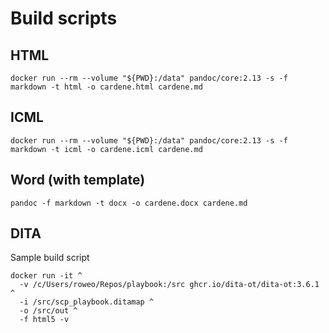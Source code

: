 # Build scripts

## HTML

`docker run --rm --volume "${PWD}:/data" pandoc/core:2.13 -s -f markdown -t html -o cardene.html cardene.md`

## ICML

`docker run --rm --volume "${PWD}:/data" pandoc/core:2.13 -s -f markdown -t icml -o cardene.icml cardene.md`

## Word (with template)

`pandoc -f markdown -t docx -o cardene.docx cardene.md`

## DITA 

Sample build script

``` shell
docker run -it ^
  -v /c/Users/roweo/Repos/playbook:/src ghcr.io/dita-ot/dita-ot:3.6.1 ^
  -i /src/scp_playbook.ditamap ^
  -o /src/out ^
  -f html5 -v  
```